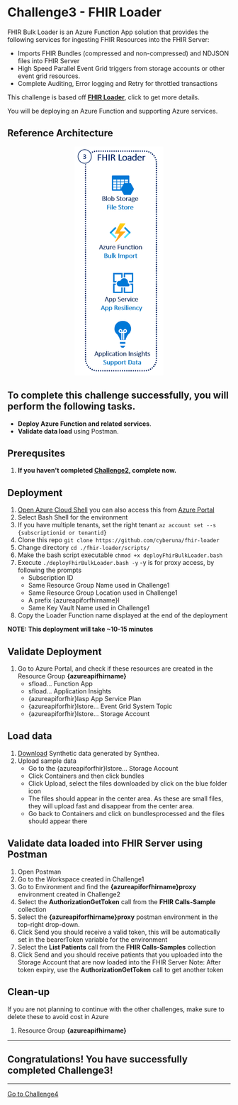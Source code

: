 # Challenge3 - FHIR Loader

FHIR Bulk Loader is an Azure Function App solution that provides the following services for ingesting FHIR Resources into the FHIR Server:
   * Imports FHIR Bundles (compressed and non-compressed) and NDJSON files into FHIR Server
   * High Speed Parallel Event Grid triggers from storage accounts or other event grid resources.
   * Complete Auditing, Error logging and Retry for throttled transactions

This challenge is based off **[FHIR Loader](https://github.com/microsoft/fhir-loader)**, click to get more details.

You will be deploying an Azure Function and supporting Azure services.

## Reference Architecture
<center><img src="../images/fhir-loader.png" width="200"></center>

## To complete this challenge successfully, you will perform the following tasks.

* **Deploy Azure Function and related services**. 
* **Validate data load** using Postman.

## Prerequsites

1. **If you haven't completed [Challenge2](../Challenge2-FHIRProxy/ReadMe.md), complete now.**

## Deployment
1. [Open Azure Cloud Shell](https://shell.azure.com) you can also access this from [Azure Portal](https://portal.azure.com)
2. Select Bash Shell for the environment 
3. If you have multiple tenants, set the right tenant ```az account set --s {subscriptionid or tenantid}```
4. Clone this repo ```git clone https://github.com/cyberuna/fhir-loader```
5. Change directory ```cd ./fhir-loader/scripts/ ```
6. Make the bash script executable ```chmod +x deployFhirBulkLoader.bash ```
7. Execute ```./deployFhirBulkLoader.bash -y``` -y is for proxy access, by following the prompts
   * Subscription ID 
   * Same Resource Group Name used in Challenge1
   * Same Resource Group Location used in Challenge1
   * A prefix {azureapiforfhirname}l
   * Same Key Vault Name used in Challenge1
8. Copy the Loader Function name displayed at the end of the deployment

**NOTE: This deployment will take ~10-15 minutes**

## Validate Deployment
1. Go to Azure Portal, and check if these resources are created in the Resource Group **{azureapifhirname}**
   * sfload... Function App
   * sfload... Application Insights
   * {azureapiforfhir}lasp App Service Plan
   * {azureapiforfhir}lstore... Event Grid System Topic
   * {azureapiforfhir}lstore... Storage Account

## Load data
1. [Download](../SampleData) Synthetic data generated by Synthea.
2. Upload sample data
   * Go to the {azureapiforfhir}lstore... Storage Account
   * Click Containers and then click bundles
   * Click Upload, select the files downloaded by click on the blue folder icon
   * The files should appear in the center area. As these are small files, they will upload fast and disappear from the center area.
   * Go back to Containers and click on bundlesprocessed and the files should appear there

## Validate data loaded into FHIR Server using Postman
1. Open Postman
2. Go to the Workspace created in Challenge1
3. Go to Environment and find the **{azureapiforfhirname}proxy** environment created in Challenge2
4. Select the **AuthorizationGetToken** call from the **FHIR Calls-Sample** collection 
7. Select the **{azureapiforfhirname}proxy** postman environment in the top-right drop-down. 
8. Click Send you should receive a valid token, this will be automatically set in the bearerToken variable for the environment
9. Select the **List Patients** call from the **FHIR Calls-Samples** collection
10. Click Send and you should receive patients that you uploaded into the Storage Account that are now loaded into the FHIR Server
Note: After token expiry, use the **AuthorizationGetToken** call to get another token

## Clean-up
If you are not planning to continue with the other challenges, make sure to delete these to avoid cost in Azure
1. Resource Group **{azureapifhirname}**

---

## Congratulations! You have successfully completed Challenge3! 

***

[Go to Challenge4](../Challenge4-FHIRSyncAgent/ReadMe.md)

